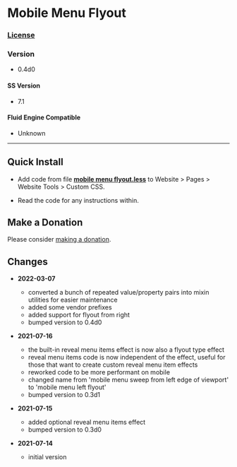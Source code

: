 # Mobile Menu Flyout

### [License][99]

### Version

  * 0.4d0

#### SS Version

  * 7.1

#### Fluid Engine Compatible

  * Unknown

---

## Quick Install

* Add code from file
**[mobile menu flyout.less](mobile%20menu%20flyout.less#L1)**
to Website > Pages > Website Tools > Custom CSS.

* Read the code for any instructions within.

## Make a Donation

Please consider
[making a donation](https://github.com/tomsWebConsulting/twcsl#make-a-donation).

## Changes

* **2022-03-07**

  * converted a bunch of repeated value/property pairs into mixin utilities for
    easier maintenance
  * added some vendor prefixes
  * added support for flyout from right
  * bumped version to 0.4d0
  
* **2021-07-16**

  * the built-in reveal menu items effect is now also a flyout type effect
  * reveal menu items code is now independent of the effect, useful for those
    that want to create custom reveal menu item effects
  * reworked code to be more performant on mobile
  * changed name from 'mobile menu sweep from left edge of viewport' to 'mobile
    menu left flyout'
  * bumped version to 0.3d1
  
* **2021-07-15**

  * added optional reveal menu items effect
  * bumped version to 0.3d0
  
* **2021-07-14**

  * initial version

[99]: https://github.com/tomsWebConsulting/twcsl/blob/main/LICENSE.txt#L1
